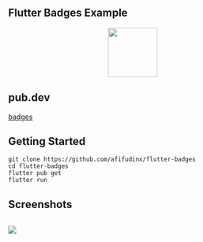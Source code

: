 ## Flutter Badges Example

<p align="center">
  <img src="https://avatars.githubusercontent.com/u/94339143?v=4" width=100/>
</p>

## pub.dev

[badges](https://pub.dev/packages/badges)

## Getting Started

```
git clone https://github.com/afifudinx/flutter-badges
cd flutter-badges
flutter pub get
flutter run
```

## Screenshots

<p style="float: left;">
  <img src="https://github.com/afifudinx/Flutter-Example/tree/main/Old/flutter-badges/blob/main/screenshots/1.png"/>
</p>

